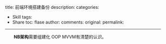 title: 前端环境搭建备份
description: 
categories:
- Skill
tags:
- Share
toc: flase
author: 
comments:
original:
permalink: 
---
　　**NB架构**需要组建化 OOP MVVM有清楚的认识。
<!-- more -->


